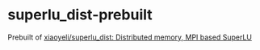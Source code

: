 superlu_dist-prebuilt
=====================
Prebuilt of [xiaoyeli/superlu_dist: Distributed memory, MPI based SuperLU](https://github.com/xiaoyeli/superlu_dist)
